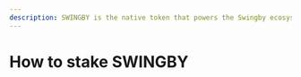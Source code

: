 ```yaml
---
description: SWINGBY is the native token that powers the Swingby ecosystem
---
```


# How to stake SWINGBY

